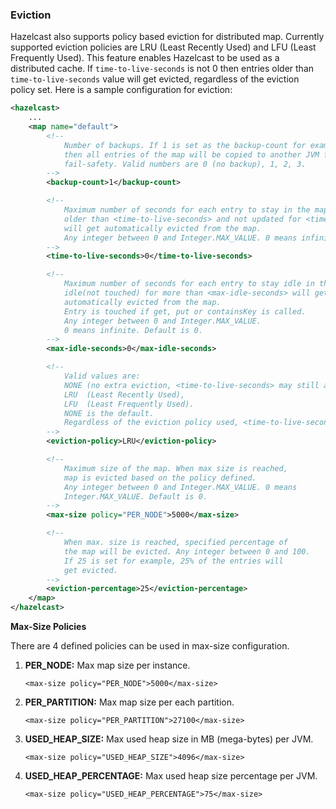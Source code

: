 
### Eviction

Hazelcast also supports policy based eviction for distributed map. Currently supported eviction policies are LRU (Least Recently Used) and LFU (Least Frequently Used). This feature enables Hazelcast to be used as a distributed cache. If `time-to-live-seconds` is not 0 then entries older than `time-to-live-seconds` value will get evicted, regardless of the eviction policy set. Here is a sample configuration for eviction:

```xml
<hazelcast>
    ...
    <map name="default">
        <!--
            Number of backups. If 1 is set as the backup-count for example,
            then all entries of the map will be copied to another JVM for
            fail-safety. Valid numbers are 0 (no backup), 1, 2, 3.
        -->
        <backup-count>1</backup-count>

        <!--
            Maximum number of seconds for each entry to stay in the map. Entries that are
            older than <time-to-live-seconds> and not updated for <time-to-live-seconds>
            will get automatically evicted from the map.
            Any integer between 0 and Integer.MAX_VALUE. 0 means infinite. Default is 0.
        -->
        <time-to-live-seconds>0</time-to-live-seconds>

        <!--
            Maximum number of seconds for each entry to stay idle in the map. Entries that are
            idle(not touched) for more than <max-idle-seconds> will get
            automatically evicted from the map.
            Entry is touched if get, put or containsKey is called.
            Any integer between 0 and Integer.MAX_VALUE.
            0 means infinite. Default is 0.
        -->
        <max-idle-seconds>0</max-idle-seconds>

        <!--
            Valid values are:
            NONE (no extra eviction, <time-to-live-seconds> may still apply),
            LRU  (Least Recently Used),
            LFU  (Least Frequently Used).
            NONE is the default.
            Regardless of the eviction policy used, <time-to-live-seconds> will still apply. 
        -->
        <eviction-policy>LRU</eviction-policy>

        <!--
            Maximum size of the map. When max size is reached,
            map is evicted based on the policy defined.
            Any integer between 0 and Integer.MAX_VALUE. 0 means
            Integer.MAX_VALUE. Default is 0.
        -->
        <max-size policy="PER_NODE">5000</max-size>

        <!--
            When max. size is reached, specified percentage of
            the map will be evicted. Any integer between 0 and 100.
            If 25 is set for example, 25% of the entries will
            get evicted.
        -->
        <eviction-percentage>25</eviction-percentage>
    </map>
</hazelcast>
```
**Max-Size Policies**

There are 4 defined policies can be used in max-size configuration.

1.  **PER\_NODE:** Max map size per instance.

    ```
    <max-size policy="PER_NODE">5000</max-size>
    ```
2.  **PER\_PARTITION:** Max map size per each partition.

    ```
    <max-size policy="PER_PARTITION">27100</max-size>
    ```
3.  **USED\_HEAP\_SIZE:** Max used heap size in MB (mega-bytes) per JVM.

    ```
    <max-size policy="USED_HEAP_SIZE">4096</max-size>
    ```
4.  **USED\_HEAP\_PERCENTAGE:** Max used heap size percentage per JVM.

    ```
    <max-size policy="USED_HEAP_PERCENTAGE">75</max-size>
    ```

